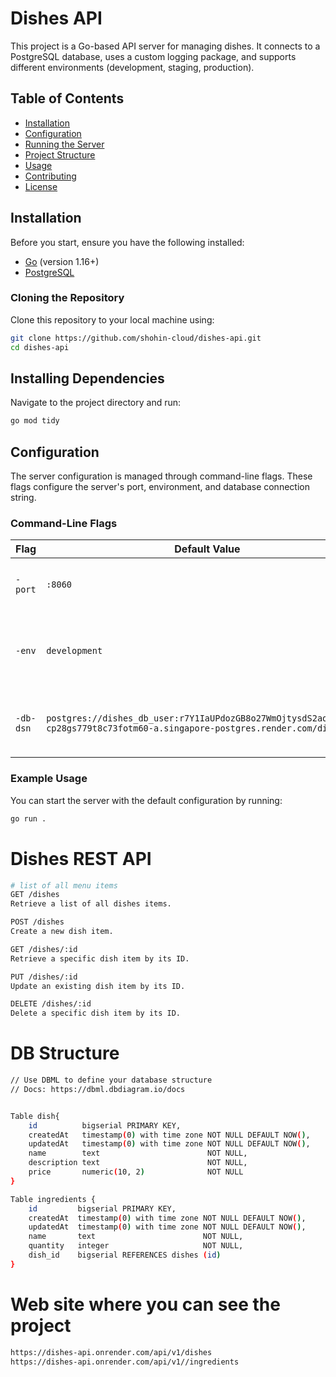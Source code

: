 # Dishes API

This project is a Go-based API server for managing dishes. It connects to a PostgreSQL database, uses a custom logging package, and supports different environments (development, staging, production).

## Table of Contents

- [Installation](#installation)
- [Configuration](#configuration)
- [Running the Server](#running-the-server)
- [Project Structure](#project-structure)
- [Usage](#usage)
- [Contributing](#contributing)
- [License](#license)

## Installation

Before you start, ensure you have the following installed:

- [Go](https://golang.org/doc/install) (version 1.16+)
- [PostgreSQL](https://www.postgresql.org/download/)

### Cloning the Repository

Clone this repository to your local machine using:

```sh
git clone https://github.com/shohin-cloud/dishes-api.git
cd dishes-api
```

## Installing Dependencies

Navigate to the project directory and run:

```sh
go mod tidy
```

## Configuration

The server configuration is managed through command-line flags. These flags configure the server's port, environment, and database connection string.

### Command-Line Flags

| Flag       | Default Value                                                                                                    | Description                                 |
|------------|------------------------------------------------------------------------------------------------------------------|---------------------------------------------|
| `-port`    | `:8060`                                                                                                          | The port on which the server will listen.   |
| `-env`     | `development`                                                                                                    | The application environment (development, staging, production). |
| `-db-dsn`  | `postgres://dishes_db_user:r7Y1IaUPdozGB8o27WmOjtysdS2aoBHN@dpg-cp28gs779t8c73fotm60-a.singapore-postgres.render.com/dishes_db` | The PostgreSQL DSN for connecting to the database. |

### Example Usage

You can start the server with the default configuration by running:

```sh
go run .
```

# Dishes REST API

```sh
# list of all menu items
GET /dishes
Retrieve a list of all dishes items.

POST /dishes
Create a new dish item.

GET /dishes/:id
Retrieve a specific dish item by its ID.

PUT /dishes/:id
Update an existing dish item by its ID.

DELETE /dishes/:id
Delete a specific dish item by its ID.
```

# DB Structure

```sh
// Use DBML to define your database structure
// Docs: https://dbml.dbdiagram.io/docs


Table dish{
    id          bigserial PRIMARY KEY,
    createdAt   timestamp(0) with time zone NOT NULL DEFAULT NOW(),
    updatedAt   timestamp(0) with time zone NOT NULL DEFAULT NOW(),
    name        text                        NOT NULL,
    description text                        NOT NULL,
    price       numeric(10, 2)              NOT NULL
}

Table ingredients {
    id         bigserial PRIMARY KEY,
    createdAt  timestamp(0) with time zone NOT NULL DEFAULT NOW(),
    updatedAt  timestamp(0) with time zone NOT NULL DEFAULT NOW(),
    name       text                        NOT NULL,
    quantity   integer                     NOT NULL,
    dish_id    bigserial REFERENCES dishes (id)
}
```

# Web site where you can see the project

```sh
https://dishes-api.onrender.com/api/v1/dishes
https://dishes-api.onrender.com/api/v1//ingredients
```